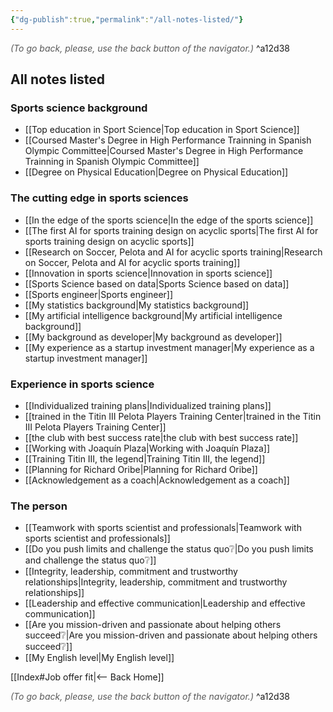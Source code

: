 ```yaml
---
{"dg-publish":true,"permalink":"/all-notes-listed/"}
---
```




<div class="transclusion internal-embed is-loaded"><div class="markdown-embed">




<font color="#595959">*(To go back, please, use the back button of the navigator.)*</font> 
^a12d38



</div></div>


## All notes listed

### Sports science background

- [[Top education in Sport Science\|Top education in Sport Science]]
- [[Coursed Master's Degree in High Performance Trainning in Spanish Olympic Committee\|Coursed Master's Degree in High Performance Trainning in Spanish Olympic Committee]]
- [[Degree on Physical Education\|Degree on Physical Education]]

### The cutting edge in sports sciences

- [[In the edge of the sports science\|In the edge of the sports science]]
- [[The first AI for sports training design on acyclic sports\|The first AI for sports training design on acyclic sports]]
- [[Research on Soccer, Pelota and AI for acyclic sports training\|Research on Soccer, Pelota and AI for acyclic sports training]]
- [[Innovation in sports science\|Innovation in sports science]]
- [[Sports Science based on data\|Sports Science based on data]]
- [[Sports engineer\|Sports engineer]]
- [[My statistics background\|My statistics background]]
- [[My artificial intelligence background\|My artificial intelligence background]]
- [[My background as developer\|My background as developer]]
- [[My experience as a startup investment manager\|My experience as a startup investment manager]]

### Experience in sports science

- [[Individualized training plans\|Individualized training plans]]
- [[trained in the Titin III Pelota Players Training Center\|trained in the Titin III Pelota Players Training Center]]
- [[the club with best success rate\|the club with best success rate]]
- [[Working with Joaquín Plaza\|Working with Joaquín Plaza]]
- [[Training Titin III, the legend\|Training Titin III, the legend]]
- [[Planning for Richard Oribe\|Planning for Richard Oribe]]
- [[Acknowledgement as a coach\|Acknowledgement as a coach]]

### The person

- [[Teamwork with sports scientist and professionals\|Teamwork with sports scientist and professionals]]
- [[Do you push limits and challenge the status quo❔\|Do you push limits and challenge the status quo❔]]
- [[Integrity, leadership, commitment and trustworthy relationships\|Integrity, leadership, commitment and trustworthy relationships]]
- [[Leadership and effective communication\|Leadership and effective communication]]
- [[Are you mission-driven and passionate about helping others succeed❔\|Are you mission-driven and passionate about helping others succeed❔]]
- [[My English level\|My English level]]


<div class="transclusion internal-embed is-loaded"><div class="markdown-embed">





[[Index#Job offer fit\|<-- Back Home]]

<div class="transclusion internal-embed is-loaded"><div class="markdown-embed">




<font color="#595959">*(To go back, please, use the back button of the navigator.)*</font> 
^a12d38



</div></div>


</div></div>

